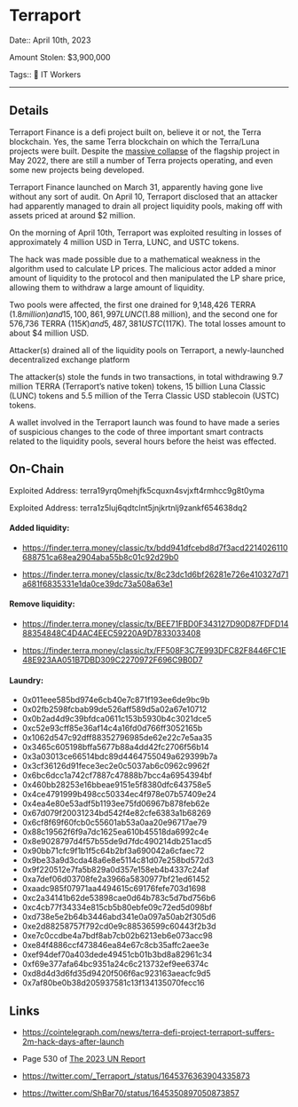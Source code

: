 # Terraport

Date:: April 10th, 2023

Amount Stolen: $3,900,000

Tags:: 💼 IT Workers

---


## Details

Terraport Finance is a defi project built on, believe it or not, the Terra blockchain. Yes, the same Terra blockchain on which the Terra/Luna projects were built. Despite the [massive collapse](https://web3isgoinggreat.com/?id=terra-luna-token-drops-in-price-by-98-amidst-ongoing-terrausd-stablecoin-collapse) of the flagship project in May 2022, there are still a number of Terra projects operating, and even some new projects being developed.

Terraport Finance launched on March 31, apparently having gone live without any sort of audit. On April 10, Terraport disclosed that an attacker had apparently managed to drain all project liquidity pools, making off with assets priced at around $2 million.

On the morning of April 10th, Terraport was exploited resulting in losses of approximately 4 million USD in Terra, LUNC, and USTC tokens.

The hack was made possible due to a mathematical weakness in the algorithm used to calculate LP prices. The malicious actor added a minor amount of liquidity to the protocol and then manipulated the LP share price, allowing them to withdraw a large amount of liquidity. 

Two pools were affected, the first one drained for 9,148,426 TERRA ($1.8 million) and 15,100,861,997 LUNC ($1.88 million), and the second one for 576,736 TERRA ($115K) and 5,487,381 USTC ($117K). The total losses amount to about $4 million USD.


Attacker(s) drained all of the liquidity pools on Terraport, a newly-launched decentralized exchange platform

The attacker(s) stole the funds in two transactions, in total withdrawing 9.7 million TERRA (Terraport’s native token) tokens, 15 billion Luna Classic (LUNC) tokens and 5.5 million of the Terra Classic USD stablecoin (USTC) tokens.

A wallet involved in the Terraport launch was found to have made a series of suspicious changes to the code of three important smart contracts related to the liquidity pools, several hours before the heist was effected.

## On-Chain

Exploited Address: terra19yrq0mehjfk5cquxn4svjxft4rmhcc9g8t0yma

Exploited Address: terra1z5luj6qdtclnt5jnjkrtnlj9zankf654638dq2

#### Added liquidity:

- https://finder.terra.money/classic/tx/bdd941dfcebd8d7f3acd2214026110688751ca68ea2904aba55b8c01c92d29b0

- https://finder.terra.money/classic/tx/8c23dc1d6bf26281e726e410327d71a681f6835331e1da0ce39dc73a508a63e1

#### Remove liquidity: 

- https://finder.terra.money/classic/tx/BEE71FBD0F343127D90D87FDFD1488354848C4D4AC4EEC59220A9D7833033408

- https://finder.terra.money/classic/tx/FF508F3C7E993DFC82F8446FC1E48E923AA051B7DBD309C2270972F696C9B0D7

#### Laundry:

- 0x011eee585bd974e6cb40e7c871f193ee6de9bc9b
- 0x02fb2598fcbab99de526aff589d5a02a67e10712
- 0x0b2ad4d9c39bfdca0611c153b5930b4c3021dce5
- 0xc52e93cff85e36af14c4a16fd0d766ff3052165b
- 0x1062d547c92dff88352796985de62e22c7e5aa35
- 0x3465c605198bffa5677b88a4dd42fc2706f56b14
- 0x3a03013ce66514bdc89d4464755049a629399b7a
- 0x3cf36126d91fece3ec2e0c5037ab6c0962c9962f
- 0x6bc6dcc1a742cf7887c47888b7bcc4a6954394bf
- 0x460bb28253e16bbeae9151e5f8380dfc643758e5
- 0x4ce4791999b498cc50334ec4f978e07b57409e24
- 0x4ea4e80e53adf5b1193ee75fd06967b878feb62e
- 0x67d079f20031234bd542f4e82cfe6383a1b68269
- 0x6cf8f69f60fcb0c55601ab53a0aa20e96717ae79
- 0x88c19562f6f9a7dc1625ea610b45518da6992c4e
- 0x8e9028797d4f57b55de9d7fdc490214db251acd5
- 0x90bb71cfc9f1b1f5c64b2bf3a690042a6cfaec72
- 0x9be33a9d3cda48a6e8e5114c81d07e258bd572d3
- 0x9f220512e7fa5b829a0d357e158eb4b4337c24af
- 0xa7def06d03708fe2a3966a5830977bf21ed61452
- 0xaadc985f07971aa4494615c69176fefe703d1698
- 0xc2a34141b62de53898cae0d64b783c5d7bd756b6
- 0xc4cb77f34334e815cb5b80ebfe09c72ed5d098bf
- 0xd738e5e2b64b3446abd341e0a097a50ab2f305d6
- 0xe2d88258757f792cd0e9c88536599c60443f2b3d
- 0xe7c0ccdbe4a7bdf8ab7cb02b6213eb6e073acc98
- 0xe84f4886ccf473846ea84e67c8cb35affc2aee3e
- 0xef94def70a403dede49451cb01b3bd8a82961c34
- 0xf69e377afa64bc9351a24c6c213732ef9ee6374c
- 0xd8d4d3d6fd35d9420f506f6ac923163aeacfc9d5
- 0x7af80be0b38d205937581c13f134135070fecc16

## Links

- https://cointelegraph.com/news/terra-defi-project-terraport-suffers-2m-hack-days-after-launch

- Page 530 of [The 2023 UN Report](https://documents.un.org/doc/undoc/gen/n24/032/68/pdf/n2403268.pdf?token=Lnb4xBoncpFwgtMIpl&fe=true)

- https://twitter.com/_Terraport_/status/1645376363904335873

- https://twitter.com/ShBar70/status/1645350897050873857
